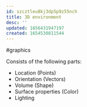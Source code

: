 ```yaml
---
id: szcztleu8kj3dp5p9z55nch
title: 3D environment
desc: ''
updated: 1656431947197
created: 1654530811544
---
```

#graphics

Consists of the following parts:
- Location (Points)
- Orientation (Vectors)
- Volume (Shape)
- Surface properties (Color)
- Lighting
